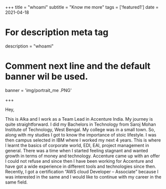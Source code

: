 +++
title = "whoami"
subtitle = "Know me more"
tags = ['featured1']
date = 2021-04-18

# For description meta tag
description = "whoami"

# Comment next line and the default banner wil be used.
banner = 'img/portrait_me   .PNG'

+++

Hey,

This is Alka and I work as a Team Lead in Accenture India. My journey is quite straightforward. I did my Bachelors in Technology from Saroj Mohan Institute of Technology, West Bengal. My college was in a small town. So, along with my studies I got to know the importance of stoic lifestyle. 
I was then campus selected in IBM where I worked my next 4 years. This is where I learnt the basics of corporate world, EDI, EAI, project management in general.   There was a time when I started feeling stagnant and wanted growth in terms of money and technology.
Accenture came up with an offer I could not refuse and since then I have been working for Accenture and have got a wide experience in different tools and technologies since then.
Recently, I got a certification “AWS cloud Developer – Associate” because I was interested in the same and I would like to continue with my career in the same field.
